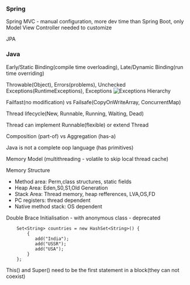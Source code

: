 ### Spring


Spring MVC - manual configuration, more dev time than Spring Boot, only Model View Controller needed to customize


JPA


### Java 

Early/Static Binding(compile time overloading), Late/Dynamic Binding(run time overriding)

Throwable(Object), Errors(problems), Unchecked Exceptions(RuntimeExceptions), Exceptions
![Exceptions Hierarchy](https://github.com/schesa/interview-prep/blob/main/java-exceptions-hierarchy.png?raw=true)

Failfast(no modification) vs Failsafe(CopyOnWriteArray, ConcurrentMap)

Thread lifecycle(New, Runnable, Running, Waiting, Dead)

Thread can implement Runnable(flexible) or extend Thread

Composition (part-of) vs Aggregation (has-a)

Java is not a complete oop language (has primitives)

Memory Model (multithreading - volatile to skip local thread cache)

Memory Structure
- Method area: Perm,class structures, static fields
- Heap Area: Eden,S0,S1,Old Generation
- Stack Area: Thread memory, heap refferences, LVA,OS,FD
- PC registers: thread dependent
- Native method stack: OS dependent

Double Brace Initialisation - with anonymous class - deprecated
```
    Set<String> countries = new HashSet<String>() {
        {
           add("India");
           add("USSR");
           add("USA");
        }
    };
```

This() and Super() need to be the first statement in a block(they can not coexist)
